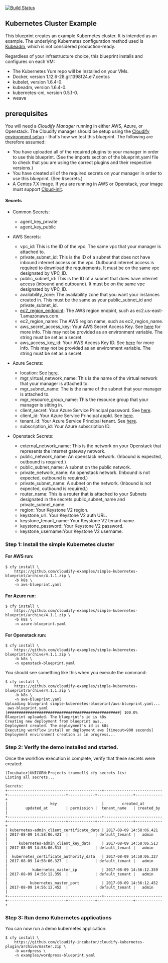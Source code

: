 [![Build Status](https://circleci.com/gh/cloudify-examples/simple-kubernetes-blueprint.svg?style=shield&circle-token=:circle-token)](https://circleci.com/gh/cloudify-examples/simple-kubernetes-blueprint)


##  Kubernetes Cluster Example

This blueprint creates an example Kubernetes cluster. It is intended as an example. The underlying Kubernetes configuration method used is [Kubeadm](https://kubernetes.io/docs/admin/kubeadm/), which is not considered production-ready.

Regardless of your infrastructure choice, this blueprint installs and configures on each VM:
- The Kubernetes Yum repo will be installed on your VMs.
- Docker, version 1.12.6-28.git1398f24.el7.centos
- kubelet, version 1.6.4-0.
- kubeadm, version 1.6.4-0.
- kubernetes-cni, version 0.5.1-0.
- weave


## prerequisites

You will need a *Cloudify Manager* running in either AWS, Azure, or Openstack. The Cloudify manager should be setup using the [Cloudify environment setup](https://github.com/cloudify-examples/cloudify-environment-setup) - that's how we test this blueprint. The following are therefore assumed:
* You have uploaded all of the required plugins to your manager in order to use this blueprint. (See the imports section of the blueprint.yaml file to check that you are using the correct plugins and their respective versions.)
* You have created all of the required secrets on your manager in order to use this blueprint. (See #secrets.)
* A Centos 7.X image. If you are running in AWS or Openstack, your image must support [Cloud-init](https://cloudinit.readthedocs.io/en/latest/).


#### Secrets

* Common Secrets:
  * agent_key_private
  * agent_key_public


* AWS Secrets:
  * vpc_id: This is the ID of the vpc. The same vpc that your manager is attached to.
  * private_subnet_id: This is the ID of a subnet that does not have inbound internet access on the vpc. Outbound internet access is required to download the requirements.  It must be on the same vpc designated by VPC_ID.
  * public_subnet_id: This is the ID of a subnet that does have internet access (inbound and outbound).  It must be on the same vpc designated by VPC_ID.
  * availability_zone: The availability zone that you want your instances created in. This must be the same as your public_subnet_id and private_subnet_id.
  * [ec2_region_endpoint](http://docs.aws.amazon.com/general/latest/gr/rande.html): The AWS region endpint, such as ec2.us-east-1.amazonaws.com.
  * ec2_region_name: The AWS region name, such as ec2_region_name.
  * aws_secret_access_key: Your AWS Secret Access Key. See [here](http://docs.aws.amazon.com/cli/latest/userguide/cli-chap-getting-started.html#cli-quick-configuration) for more info. This may not be provided as an environment variable. The string must be set as a secret.
  * aws_access_key_id: Your AWS Access Key ID. See [here](http://docs.aws.amazon.com/cli/latest/userguide/cli-chap-getting-started.html#cli-quick-configuration) for more info. This may not be provided as an environment variable. The string must be set as a secret.


* Azure Secrets:
  * location: See [here](https://azure.microsoft.com/en-us/regions/).
  * mgr_virtual_network_name: This is the name of the virtual network that your manager is attached to.
  * mgr_subnet_name: The is the name of the subnet that your manager is attached to.
  * mgr_resource_group_name: This the resource group that your manager is sitting in.
  * client_secret: Your Azure Service Principal password. See [here](https://docs.microsoft.com/en-us/azure/azure-resource-manager/resource-group-authenticate-service-principal-cli#create-service-principal-with-password).
  * client_id: Your Azure Service Principal appId. See [here](https://docs.microsoft.com/en-us/azure/azure-resource-manager/resource-group-authenticate-service-principal-cli#create-service-principal-with-password).
  * tenant_id: Your Azure Service Principal tenant. See [here](https://docs.microsoft.com/en-us/azure/azure-resource-manager/resource-group-authenticate-service-principal-cli#create-service-principal-with-password).
  * subscription_id: Your Azure subscription ID.


* Openstack Secrets:
  * external_network_name: This is the network on your Openstack that represents the internet gateway network.
  * public_network_name: An openstack network. (Inbound is expected, outbound is required.)
  * public_subnet_name: A subnet on the public network.
  * private_network_name: An openstack network. (Inbound is not expected, outbound is required.)
  * private_subnet_name: A subnet on the network. (Inbound is not expected, outbound is required.)
  * router_name: This is a router that is attached to your Subnets designated in the secrets public_subnet_name and private_subnet_name.
  * region: Your Keystone V2 region.
  * keystone_url: Your Keystone V2 auth URL.
  * keystone_tenant_name: Your Keystone V2 tenant name.
  * keystone_password: Your Keystone V2 password.
  * keystone_username:Your Keystone V2 username.


### Step 1: Install the simple Kubernetes cluster


#### For AWS run:

```shell
$ cfy install \
    https://github.com/cloudify-examples/simple-kubernetes-blueprint/archive/4.1.1.zip \
    -b k8s \
    -n aws-blueprint.yaml
```


#### For Azure run:

```shell
$ cfy install \
    https://github.com/cloudify-examples/simple-kubernetes-blueprint/archive/4.1.1.zip \
    -b k8s \
    -n azure-blueprint.yaml
```


#### For Openstack run:

```shell
$ cfy install \
    https://github.com/cloudify-examples/simple-kubernetes-blueprint/archive/4.1.1.zip \
    -b k8s \
    -n openstack-blueprint.yaml
```


You should see something like this when you execute the command:

```shell
$ cfy install \
    https://github.com/cloudify-examples/simple-kubernetes-blueprint/archive/4.1.1.zip \
    -b k8s \
    -n aws-blueprint.yaml
Uploading blueprint simple-kubernetes-blueprint/aws-blueprint.yaml...
 aws-blueprint.yaml |##################################################| 100.0%
Blueprint uploaded. The blueprint's id is k8s
Creating new deployment from blueprint aws...
Deployment created. The deployment's id is k8s
Executing workflow install on deployment aws [timeout=900 seconds]
Deployment environment creation is in progress...
```


### Step 2: Verify the demo installed and started.

Once the workflow execution is complete, verify that these secrets were created:


```shell
(Incubator)UNICORN:Projects trammell$ cfy secrets list
Listing all secrets...

Secrets:
+------------------------------------------+--------------------------+--------------------------+------------+----------------+------------+
|                   key                    |        created_at        |        updated_at        | permission |  tenant_name   | created_by |
+------------------------------------------+--------------------------+--------------------------+------------+----------------+------------+
| kubernetes-admin_client_certificate_data | 2017-08-09 14:58:06.421  | 2017-08-09 14:58:06.421  |            | default_tenant |   admin    |
|     kubernetes-admin_client_key_data     | 2017-08-09 14:58:06.513  | 2017-08-09 14:58:06.513  |            | default_tenant |   admin    |
|  kubernetes_certificate_authority_data   | 2017-08-09 14:58:06.327  | 2017-08-09 14:58:06.327  |            | default_tenant |   admin    |
|           kubernetes_master_ip           | 2017-08-09 14:56:12.359  | 2017-08-09 14:56:12.359  |            | default_tenant |   admin    |
|          kubernetes_master_port          | 2017-08-09 14:56:12.452  | 2017-08-09 14:56:12.452  |            | default_tenant |   admin    |
+------------------------------------------+--------------------------+--------------------------+------------+----------------+------------+
```


### Step 3: Run demo Kubernetes applications

You can now run a demo kubernetes application:

```shell
$ cfy install \
    https://github.com/cloudify-incubator/cloudify-kubernetes-plugin/archive/master.zip \
    -b wordpress \
    -n examples/wordpress-blueprint.yaml
```
